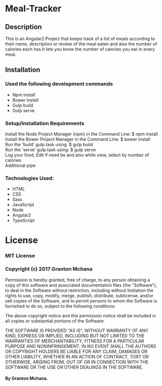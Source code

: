 # Meal-Tracker

## Description

This is an Angular2 Project that keeps track of a list of meals according to their name, description or review of the meal eaten and also the number of calories each has.It lets you know the number of calories you eat in every meal.

## Installation

### Used the following development commands

* Npm install
* Bower install
* Gulp build
* Gulp serve

### Setup/Installation Requirements

Install the Node Project Manager (npm) in the Command Line: $ npm install<br>
Install the Bower Project Manager in the Command Line: $ bower install<br>
Run the 'build' gulp.task using: $ gulp build<br>
Run the 'serve' gulp.task using: $ gulp serve<br>
Log your food, Edit if need be and also while view, select by number of calories<br>
Additional pipe

### Technologies Used:

* HTML
* CSS
* Sass
* JavaScript
* Node
* Angular2
* TypeScript

# License

### MIT License

### Copyright (c) 2017 Granton Mchana

Permission is hereby granted, free of charge, to any person obtaining a copy of this software and associated documentation files (the "Software"), to deal in the Software without restriction, including without limitation the rights to use, copy, modify, merge, publish, distribute, sublicense, and/or sell copies of the Software, and to permit persons to whom the Software is furnished to do so, subject to the following conditions:

The above copyright notice and this permission notice shall be included in all copies or substantial portions of the Software.

THE SOFTWARE IS PROVIDED "AS IS", WITHOUT WARRANTY OF ANY KIND, EXPRESS OR IMPLIED, INCLUDING BUT NOT LIMITED TO THE WARRANTIES OF MERCHANTABILITY, FITNESS FOR A PARTICULAR PURPOSE AND NONINFRINGEMENT. IN NO EVENT SHALL THE AUTHORS OR COPYRIGHT HOLDERS BE LIABLE FOR ANY CLAIM, DAMAGES OR OTHER LIABILITY, WHETHER IN AN ACTION OF CONTRACT, TORT OR OTHERWISE, ARISING FROM, OUT OF OR IN CONNECTION WITH THE SOFTWARE OR THE USE OR OTHER DEALINGS IN THE SOFTWARE.

#### By Granton Mchana.
